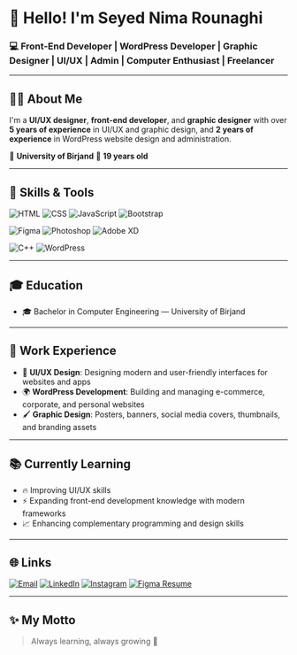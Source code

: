 # 👋 Hello! I'm **Seyed Nima Rounaghi**

### 💻 Front-End Developer | WordPress Developer | Graphic Designer | UI/UX | Admin | Computer Enthusiast | Freelancer

---

## 👨‍💻 About Me

I'm a **UI/UX designer**, **front-end developer**, and **graphic designer** with over **5 years of experience** in UI/UX and graphic design, and **2 years of experience** in WordPress website design and administration.

📍 **University of Birjand**
🎂 **19 years old**

---

## 🚀 Skills & Tools

![HTML](https://img.shields.io/badge/HTML-E34F26?style=for-the-badge\&logo=html5\&logoColor=white)
![CSS](https://img.shields.io/badge/CSS-1572B6?style=for-the-badge\&logo=css3\&logoColor=white)
![JavaScript](https://img.shields.io/badge/JavaScript-323330?style=for-the-badge\&logo=javascript\&logoColor=F7DF1E)
![Bootstrap](https://img.shields.io/badge/Bootstrap-563D7C?style=for-the-badge\&logo=bootstrap\&logoColor=white)

![Figma](https://img.shields.io/badge/Figma-F24E1E?style=for-the-badge\&logo=figma\&logoColor=white)
![Photoshop](https://img.shields.io/badge/Photoshop-31A8FF?style=for-the-badge\&logo=adobe-photoshop\&logoColor=white)
![Adobe XD](https://img.shields.io/badge/AdobeXD-FF61F6?style=for-the-badge\&logo=adobe-xd\&logoColor=white)

![C++](https://img.shields.io/badge/C++-00599C?style=for-the-badge\&logo=cplusplus\&logoColor=white)
![WordPress](https://img.shields.io/badge/WordPress-21759B?style=for-the-badge\&logo=wordpress\&logoColor=white)

---

## 🎓 Education

* 🎓 Bachelor in Computer Engineering — University of Birjand

---

## 💼 Work Experience

* 🎨 **UI/UX Design**: Designing modern and user-friendly interfaces for websites and apps
* 🌍 **WordPress Development**: Building and managing e-commerce, corporate, and personal websites
* 🖌️ **Graphic Design**: Posters, banners, social media covers, thumbnails, and branding assets

---

## 📚 Currently Learning

* 🔥 Improving UI/UX skills
* ⚡ Expanding front-end development knowledge with modern frameworks
* 📈 Enhancing complementary programming and design skills

---

## 🌐 Links

[![Email](https://img.shields.io/badge/Email-D14836?style=for-the-badge\&logo=gmail\&logoColor=white)](mailto:nimarounaghi11@gmail.com)
[![LinkedIn](https://img.shields.io/badge/LinkedIn-0A66C2?style=for-the-badge\&logo=linkedin\&logoColor=white)](https://www.linkedin.com/in/nima-rounaghi/)
[![Instagram](https://img.shields.io/badge/Instagram-E4405F?style=for-the-badge\&logo=instagram\&logoColor=white)](https://www.instagram.com/ma3ter_learning/saved/all-posts/)
[![Figma Resume](https://img.shields.io/badge/Figma%20Resume-000000?style=for-the-badge\&logo=figma\&logoColor=white)](https://www.figma.com/proto/OPX4qeXhS6Z8oJQdmUaiYa/Resume?page-id=0%3A1&node-id=1-2&p=f&viewport=658%2C113%2C1.8&t=g4K6Aj21soFxU6bH-1&scaling=min-zoom&content-scaling=fixed&starting-point-node-id=1%3A2)

---

## ✨ My Motto

> Always learning, always growing 🚀
